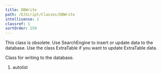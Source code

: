 ```yaml
---
title: DBWrite
path: /EJScript/Classes/DBWrite
intellisense: 1
classref: 1
sortOrder: 259
---
```



This class is obsolete. Use SearchEngine to insert or update data to the database. Use the class ExtraTable if you want to update ExtraTable data.


Class for writing to the database.




1. autolist

